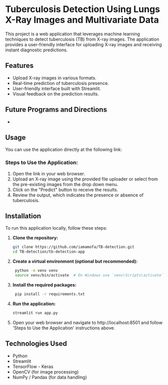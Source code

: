 # Tuberculosis Detection Using Lungs X-Ray Images and Multivariate Data

This project is a web application that leverages machine learning techniques to detect tuberculosis (TB) from X-ray images. The application provides a user-friendly interface for uploading X-ray images and receiving instant diagnostic predictions.


## Features

- Upload X-ray images in various formats.
- Real-time prediction of tuberculosis presence.
- User-friendly interface built with Streamlit.
- Visual feedback on the prediction results.

## Future Programs and Directions
- 

## Usage

You can use the application directly at the following link:


### Steps to Use the Application:

1. Open the link in your web browser.
2. Upload an X-ray image using the provided file uploader or select from the pre-existing images from the drop down menu.
3. Click on the "Predict" button to receive the results.
4. Review the output, which indicates the presence or absence of tuberculosis.


## Installation

To run this application locally, follow these steps:

1. **Clone the repository:**

   ```bash
   git clone https://github.com/iamamofa/TB-detection.git
   cd TB-detection/tb-detection-app
2. **Create a virtual environment (optional but recommended):**

   ```bash
    python -m venv venv
    source venv/bin/activate  # On Windows use `venv\Scripts\activate`
3. **Install the required packages:**

   ```bash
    pip install -r requirements.txt
4. **Run the application:**

   ```bash
   streamlit run app.py
5. Open your web browser and navigate to http://localhost:8501 and follow 'Steps to Use the Application' instructions above.


## Technologies Used
-   Python
-   Streamlit
-   TensorFlow - Keras
-   OpenCV (for image processing)
-    NumPy / Pandas (for data handling)
